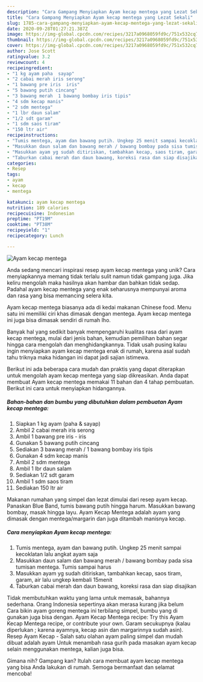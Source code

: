 ```yaml
---
description: "Cara Gampang Menyiapkan Ayam kecap mentega yang Lezat Sekali"
title: "Cara Gampang Menyiapkan Ayam kecap mentega yang Lezat Sekali"
slug: 1785-cara-gampang-menyiapkan-ayam-kecap-mentega-yang-lezat-sekali
date: 2020-09-28T01:27:21.387Z
image: https://img-global.cpcdn.com/recipes/3217a0968059fd9c/751x532cq70/ayam-kecap-mentega-foto-resep-utama.jpg
thumbnail: https://img-global.cpcdn.com/recipes/3217a0968059fd9c/751x532cq70/ayam-kecap-mentega-foto-resep-utama.jpg
cover: https://img-global.cpcdn.com/recipes/3217a0968059fd9c/751x532cq70/ayam-kecap-mentega-foto-resep-utama.jpg
author: Jose Scott
ratingvalue: 3.2
reviewcount: 4
recipeingredient:
- "1 kg ayam paha  sayap"
- "2 cabai merah iris serong"
- "1 bawang pre iris  iris"
- "5 bawang putih cincang"
- "3 bawang merah  1 bawang bombay iris tipis"
- "4 sdm kecap manis"
- "2 sdm mentega"
- "1 lbr daun salam"
- "1/2 sdt garam"
- "1 sdm saos tiram"
- "150 ltr air"
recipeinstructions:
- "Tumis mentega, ayam dan bawang putih. Ungkep 25 menit sampai kecoklatan lalu angkat ayam saja"
- "Masukkan daun salam dan bawang merah / bawang bombay pada sisa tumisan mentega. Tumis sampai harus"
- "Masukkan ayam yg sudah ditiriskan, tambahkan kecap, saos tiram, garam, air lalu ungkep kembali 15menit"
- "Taburkan cabai merah dan daun bawang, koreksi rasa dan siap disajikan"
categories:
- Resep
tags:
- ayam
- kecap
- mentega

katakunci: ayam kecap mentega 
nutrition: 189 calories
recipecuisine: Indonesian
preptime: "PT19M"
cooktime: "PT38M"
recipeyield: "1"
recipecategory: Lunch

---
```



![Ayam kecap mentega](https://img-global.cpcdn.com/recipes/3217a0968059fd9c/751x532cq70/ayam-kecap-mentega-foto-resep-utama.jpg)

Anda sedang mencari inspirasi resep ayam kecap mentega yang unik? Cara menyiapkannya memang tidak terlalu sulit namun tidak gampang juga. Jika keliru mengolah maka hasilnya akan hambar dan bahkan tidak sedap. Padahal ayam kecap mentega yang enak seharusnya mempunyai aroma dan rasa yang bisa memancing selera kita.

Ayam kecap mentega biasanya ada di kedai makanan Chinese food. Menu satu ini memiliki ciri khas dimasak dengan mentega. Ayam kecap mentega ini juga bisa dimasak sendiri di rumah lho.

Banyak hal yang sedikit banyak mempengaruhi kualitas rasa dari ayam kecap mentega, mulai dari jenis bahan, kemudian pemilihan bahan segar hingga cara mengolah dan menghidangkannya. Tidak usah pusing kalau ingin menyiapkan ayam kecap mentega enak di rumah, karena asal sudah tahu triknya maka hidangan ini dapat jadi sajian istimewa.


Berikut ini ada beberapa cara mudah dan praktis yang dapat diterapkan untuk mengolah ayam kecap mentega yang siap dikreasikan. Anda dapat membuat Ayam kecap mentega memakai 11 bahan dan 4 tahap pembuatan. Berikut ini cara untuk menyiapkan hidangannya.

<!--inarticleads1-->

##### Bahan-bahan dan bumbu yang dibutuhkan dalam pembuatan Ayam kecap mentega:

1. Siapkan 1 kg ayam (paha &amp; sayap)
1. Ambil 2 cabai merah iris serong
1. Ambil 1 bawang pre iris - iris
1. Gunakan 5 bawang putih cincang
1. Sediakan 3 bawang merah / 1 bawang bombay iris tipis
1. Gunakan 4 sdm kecap manis
1. Ambil 2 sdm mentega
1. Ambil 1 lbr daun salam
1. Sediakan 1/2 sdt garam
1. Ambil 1 sdm saos tiram
1. Sediakan 150 ltr air


Makanan rumahan yang simpel dan lezat dimulai dari resep ayam kecap. Panaskan Blue Band, tumis bawang putih hingga harum. Masukkan bawang bombay, masak hingga layu. Ayam Kecap Mentega adalah ayam yang dimasak dengan mentega/margarin dan juga ditambah manisnya kecap. 

<!--inarticleads2-->

##### Cara menyiapkan Ayam kecap mentega:

1. Tumis mentega, ayam dan bawang putih. Ungkep 25 menit sampai kecoklatan lalu angkat ayam saja
1. Masukkan daun salam dan bawang merah / bawang bombay pada sisa tumisan mentega. Tumis sampai harus
1. Masukkan ayam yg sudah ditiriskan, tambahkan kecap, saos tiram, garam, air lalu ungkep kembali 15menit
1. Taburkan cabai merah dan daun bawang, koreksi rasa dan siap disajikan


Tidak membutuhkan waktu yang lama untuk memasak, bahannya sederhana. Orang Indonesia sepertinya akan merasa kurang jika belum Cara bikin ayam goreng mentega ini terbilang simpel, bumbu yang di gunakan juga bisa dengan. Ayam Kecap Mentega recipe: Try this Ayam Kecap Mentega recipe, or contribute your own. Garam secukupnya (kalau diperlukan ; karena ayamnya, kecap asin dan margarinnya sudah asin). Resep Ayam Kecap - Salah satu olahan ayam paling simpel dan mudah dibuat adalah ayam Untuk menambah rasa gurih pada masakan ayam kecap selain menggunakan mentega, kalian juga bisa. 

Gimana nih? Gampang kan? Itulah cara membuat ayam kecap mentega yang bisa Anda lakukan di rumah. Semoga bermanfaat dan selamat mencoba!
